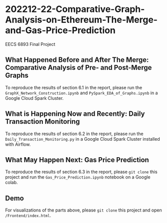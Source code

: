 # 202212-22-Comparative-Graph-Analysis-on-Ethereum-The-Merge-and-Gas-Price-Prediction
EECS 6893 Final Project
## What Happened Before and After The Merge: Comparative Analysis of Pre- and Post-Merge Graphs
To reproduce the results of section 6.1 in the report, please run the `GraphX_Network_Construction.ipynb` and `PySpark_EDA_of_Graphs.ipynb` in a Google Cloud Spark Cluster. 

## What is Happening Now and Recently: Daily Transaction Monitoring
To reproduce the results of section 6.2 in the report, please run the `Daily_Transaction_Monitoring.py` in a Google Cloud Spark Cluster installed with Airflow. 

## What May Happen Next: Gas Price Prediction
To reproduce the results of section 6.3 in the report, please `git clone` this project and run the `Gas_Price_Prediction.ipynb` notebook on a Google colab.

## Demo
For visualizations of the parts above, please `git clone` this project and open `/Frontend/index.html`.  
